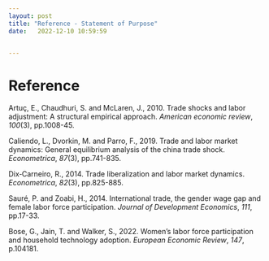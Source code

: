 ```yaml
---
layout: post
title: "Reference - Statement of Purpose"
date:   2022-12-10 10:59:59


---
```


# Reference

Artuç, E., Chaudhuri, S. and McLaren, J., 2010. Trade shocks and labor adjustment: A structural empirical approach. *American economic review*, *100*(3), pp.1008-45.

Caliendo, L., Dvorkin, M. and Parro, F., 2019. Trade and labor market dynamics: General equilibrium analysis of the china trade shock. *Econometrica*, *87*(3), pp.741-835.

Dix‐Carneiro, R., 2014. Trade liberalization and labor market dynamics. *Econometrica*, *82*(3), pp.825-885.

Sauré, P. and Zoabi, H., 2014. International trade, the gender wage gap and female labor force participation. *Journal of Development Economics*, *111*, pp.17-33.

Bose, G., Jain, T. and Walker, S., 2022. Women’s labor force participation and household technology adoption. *European Economic Review*, *147*, p.104181.

